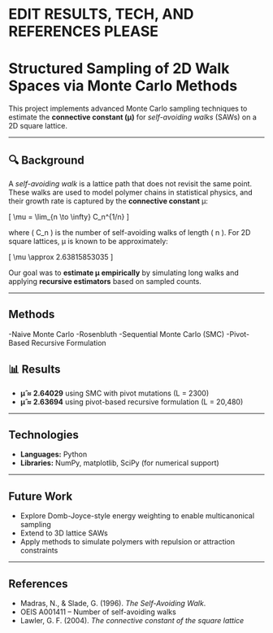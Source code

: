 # EDIT RESULTS, TECH, AND REFERENCES PLEASE
# Structured Sampling of 2D Walk Spaces via Monte Carlo Methods

This project implements advanced Monte Carlo sampling techniques to estimate the **connective constant (μ)** for *self-avoiding walks* (SAWs) on a 2D square lattice. 

---

## 🔍 Background

A *self-avoiding walk* is a lattice path that does not revisit the same point. These walks are used to model polymer chains in statistical physics, and their growth rate is captured by the **connective constant** μ:

\[
\mu = \lim_{n \to \infty} C_n^{1/n}
\]

where \( C_n \) is the number of self-avoiding walks of length \( n \). For 2D square lattices, μ is known to be approximately:

\[
\mu \approx 2.63815853035
\]

Our goal was to **estimate μ empirically** by simulating long walks and applying **recursive estimators** based on sampled counts.

---

## Methods
-Naive Monte Carlo
-Rosenbluth 
-Sequential Monte Carlo (SMC)
-Pivot-Based Recursive Formulation

## 📊 Results

- **μ̂ ≈ 2.64029** using SMC with pivot mutations (L = 2300) 
- **μ̂ ≈ 2.63694** using pivot-based recursive formulation (L = 20,480)
---

## Technologies

- **Languages:** Python
- **Libraries:** NumPy, matplotlib, SciPy (for numerical support)

---

## Future Work

- Explore Domb-Joyce-style energy weighting to enable multicanonical sampling  
- Extend to 3D lattice SAWs  
- Apply methods to simulate polymers with repulsion or attraction constraints

---

## References

- Madras, N., & Slade, G. (1996). *The Self-Avoiding Walk*.  
- OEIS A001411 – Number of self-avoiding walks  
- Lawler, G. F. (2004). *The connective constant of the square lattice*
